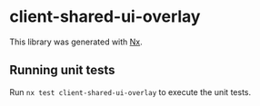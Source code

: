 # client-shared-ui-overlay

This library was generated with [Nx](https://nx.dev).

## Running unit tests

Run `nx test client-shared-ui-overlay` to execute the unit tests.
